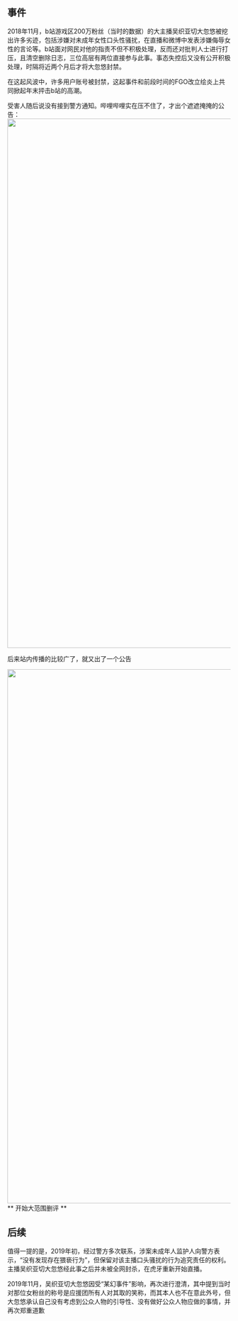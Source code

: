 ## 事件

2018年11月，b站游戏区200万粉丝（当时的数据）的大主播吴织亚切大忽悠被挖出许多劣迹，包括涉嫌对未成年女性口头性骚扰，在直播和微博中发表涉嫌侮辱女性的言论等。b站面对网民对他的指责不但不积极处理，反而还对批判人士进行打压，且清空删除日志，三位高层有两位直接参与此事。事态失控后又没有公开积极处理，时隔将近两个月后才将大忽悠封禁。

在这起风波中，许多用户账号被封禁，这起事件和前段时间的FGO改立绘炎上共同掀起年末抨击b站的高潮。

受害人随后说没有接到警方通知。哔哩哔哩实在压不住了，才出个遮遮掩掩的公告：
<img src="https://pic1.zhimg.com/50/v2-7dfd2ec295d4c71837461a1bf3716d22_720w.jpg?source=1940ef5c" data-caption="" data-size="normal" data-rawwidth="1195" data-rawheight="541" data-default-watermark-src="https://pic1.zhimg.com/50/v2-6fd7ac16ad416222a2034d9102b7b8d3_720w.jpg?source=1940ef5c" class="origin_image zh-lightbox-thumb" width="1195" data-original="https://pic1.zhimg.com/v2-7dfd2ec295d4c71837461a1bf3716d22_r.jpg?source=1940ef5c"/>

后来站内传播的比较广了，就又出了一个公告

<img src="https://pic1.zhimg.com/50/v2-c57451900ca8261dee8d43e1cef2816e_720w.jpg?source=1940ef5c" data-caption="" data-size="normal" data-rawwidth="1206" data-rawheight="662" data-default-watermark-src="https://pic2.zhimg.com/50/v2-002e266003b66e100dfd6e3851011305_720w.jpg?source=1940ef5c" class="origin_image zh-lightbox-thumb" width="1206" data-original="https://pica.zhimg.com/v2-c57451900ca8261dee8d43e1cef2816e_r.jpg?source=1940ef5c"/>
** 开始大范围删评 **

## 后续
值得一提的是，2019年初，经过警方多次联系，涉案未成年人监护人向警方表示，“没有发现存在猥亵行为”，但保留对该主播口头骚扰的行为追究责任的权利。主播吴织亚切大忽悠经此事之后并未被全网封杀，在虎牙重新开始直播。

2019年11月，吴织亚切大忽悠因受“某幻事件”影响，再次进行澄清，其中提到当时对那位女粉丝的称号是应援团所有人对其取的笑称，而其本人也不在意此外号，但大忽悠承认自己没有考虑到公众人物的引导性、没有做好公众人物应做的事情，并再次郑重道歉
